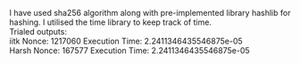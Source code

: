 I have used sha256 algorithm along with pre-implemented library hashlib for hashing. I utilised the time library to keep track of time.
<br />
Trialed outputs:
<br />
iitk
Nonce: 1217060
Execution Time: 2.2411346435546875e-05
<br />
Harsh
Nonce: 167577
Execution Time: 2.2411346435546875e-05

